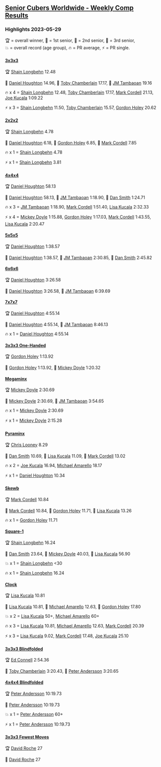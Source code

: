 <style>table {white-space: nowrap;}</style>
<link rel="stylesheet" type="text/css" href="/scw-comp/css/flags.css" />

## [Senior Cubers Worldwide - Weekly Comp Results](/scw-comp/results/)
### Highlights 2023-05-29

<span style="white-space: nowrap;">🏆 = overall winner</span>, <span style="white-space: nowrap;">🥇 = 1st senior</span>, <span style="white-space: nowrap;">🥈 = 2nd senior</span>, <span style="white-space: nowrap;">🥉 = 3rd senior</span>, <span style="white-space: nowrap;">💥 = overall record (age group)</span>, <span style="white-space: nowrap;">🔥 = PR average</span>, <span style="white-space: nowrap;">⚡ = PR single</span>.

#### [3x3x3](333.md)

<span style="white-space: nowrap;">🏆 [Shain Longbehn](../../persons/shain_longbehn/333.md) 12.48</span>

<span style="white-space: nowrap;">🥇 [Daniel Houghton](../../persons/daniel_houghton/333.md) 14.96</span>, <span style="white-space: nowrap;">🥈 [Toby Chamberlain](../../persons/toby_chamberlain/333.md) 17.17</span>, <span style="white-space: nowrap;">🥉 [JM Tambaoan](../../persons/jm_tambaoan/333.md) 19.16</span>

🔥 x 4 = <span style="white-space: nowrap;">[Shain Longbehn](../../persons/shain_longbehn/333.md) 12.48</span>, <span style="white-space: nowrap;">[Toby Chamberlain](../../persons/toby_chamberlain/333.md) 17.17</span>, <span style="white-space: nowrap;">[Mark Cordell](../../persons/mark_cordell/333.md) 21.13</span>, <span style="white-space: nowrap;">[Joe Kucala](../../persons/joe_kucala/333.md) 1:09.22</span>

⚡ x 3 = <span style="white-space: nowrap;">[Shain Longbehn](../../persons/shain_longbehn/333.md) 11.50</span>, <span style="white-space: nowrap;">[Toby Chamberlain](../../persons/toby_chamberlain/333.md) 15.57</span>, <span style="white-space: nowrap;">[Gordon Holey](../../persons/gordon_holey/333.md) 20.62</span>

#### [2x2x2](222.md)

<span style="white-space: nowrap;">🏆 [Shain Longbehn](../../persons/shain_longbehn/222.md) 4.78</span>

<span style="white-space: nowrap;">🥇 [Daniel Houghton](../../persons/daniel_houghton/222.md) 6.18</span>, <span style="white-space: nowrap;">🥈 [Gordon Holey](../../persons/gordon_holey/222.md) 6.85</span>, <span style="white-space: nowrap;">🥉 [Mark Cordell](../../persons/mark_cordell/222.md) 7.85</span>

🔥 x 1 = <span style="white-space: nowrap;">[Shain Longbehn](../../persons/shain_longbehn/222.md) 4.78</span>

⚡ x 1 = <span style="white-space: nowrap;">[Shain Longbehn](../../persons/shain_longbehn/222.md) 3.81</span>

#### [4x4x4](444.md)

<span style="white-space: nowrap;">🏆 [Daniel Houghton](../../persons/daniel_houghton/444.md) 58.13</span>

<span style="white-space: nowrap;">🥇 [Daniel Houghton](../../persons/daniel_houghton/444.md) 58.13</span>, <span style="white-space: nowrap;">🥈 [JM Tambaoan](../../persons/jm_tambaoan/444.md) 1:18.90</span>, <span style="white-space: nowrap;">🥉 [Dan Smith](../../persons/dan_smith/444.md) 1:24.71</span>

🔥 x 3 = <span style="white-space: nowrap;">[JM Tambaoan](../../persons/jm_tambaoan/444.md) 1:18.90</span>, <span style="white-space: nowrap;">[Mark Cordell](../../persons/mark_cordell/444.md) 1:51.40</span>, <span style="white-space: nowrap;">[Lisa Kucala](../../persons/lisa_kucala/444.md) 2:32.33</span>

⚡ x 4 = <span style="white-space: nowrap;">[Mickey Doyle](../../persons/mickey_doyle/444.md) 1:15.88</span>, <span style="white-space: nowrap;">[Gordon Holey](../../persons/gordon_holey/444.md) 1:17.03</span>, <span style="white-space: nowrap;">[Mark Cordell](../../persons/mark_cordell/444.md) 1:43.55</span>, <span style="white-space: nowrap;">[Lisa Kucala](../../persons/lisa_kucala/444.md) 2:20.47</span>

#### [5x5x5](555.md)

<span style="white-space: nowrap;">🏆 [Daniel Houghton](../../persons/daniel_houghton/555.md) 1:38.57</span>

<span style="white-space: nowrap;">🥇 [Daniel Houghton](../../persons/daniel_houghton/555.md) 1:38.57</span>, <span style="white-space: nowrap;">🥈 [JM Tambaoan](../../persons/jm_tambaoan/555.md) 2:30.85</span>, <span style="white-space: nowrap;">🥉 [Dan Smith](../../persons/dan_smith/555.md) 2:45.82</span>

#### [6x6x6](666.md)

<span style="white-space: nowrap;">🏆 [Daniel Houghton](../../persons/daniel_houghton/666.md) 3:26.58</span>

<span style="white-space: nowrap;">🥇 [Daniel Houghton](../../persons/daniel_houghton/666.md) 3:26.58</span>, <span style="white-space: nowrap;">🥈 [JM Tambaoan](../../persons/jm_tambaoan/666.md) 6:39.69</span>

#### [7x7x7](777.md)

<span style="white-space: nowrap;">🏆 [Daniel Houghton](../../persons/daniel_houghton/777.md) 4:55.14</span>

<span style="white-space: nowrap;">🥇 [Daniel Houghton](../../persons/daniel_houghton/777.md) 4:55.14</span>, <span style="white-space: nowrap;">🥈 [JM Tambaoan](../../persons/jm_tambaoan/777.md) 8:46.13</span>

🔥 x 1 = <span style="white-space: nowrap;">[Daniel Houghton](../../persons/daniel_houghton/777.md) 4:55.14</span>

#### [3x3x3 One-Handed](333oh.md)

<span style="white-space: nowrap;">🏆 [Gordon Holey](../../persons/gordon_holey/333oh.md) 1:13.92</span>

<span style="white-space: nowrap;">🥇 [Gordon Holey](../../persons/gordon_holey/333oh.md) 1:13.92</span>, <span style="white-space: nowrap;">🥈 [Mickey Doyle](../../persons/mickey_doyle/333oh.md) 1:20.32</span>

#### [Megaminx](minx.md)

<span style="white-space: nowrap;">🏆 [Mickey Doyle](../../persons/mickey_doyle/minx.md) 2:30.69</span>

<span style="white-space: nowrap;">🥇 [Mickey Doyle](../../persons/mickey_doyle/minx.md) 2:30.69</span>, <span style="white-space: nowrap;">🥈 [JM Tambaoan](../../persons/jm_tambaoan/minx.md) 3:54.65</span>

🔥 x 1 = <span style="white-space: nowrap;">[Mickey Doyle](../../persons/mickey_doyle/minx.md) 2:30.69</span>

⚡ x 1 = <span style="white-space: nowrap;">[Mickey Doyle](../../persons/mickey_doyle/minx.md) 2:15.28</span>

#### [Pyraminx](pyram.md)

<span style="white-space: nowrap;">🏆 [Chris Looney](../../persons/chris_looney/pyram.md) 8.29</span>

<span style="white-space: nowrap;">🥇 [Dan Smith](../../persons/dan_smith/pyram.md) 10.69</span>, <span style="white-space: nowrap;">🥈 [Lisa Kucala](../../persons/lisa_kucala/pyram.md) 11.09</span>, <span style="white-space: nowrap;">🥉 [Mark Cordell](../../persons/mark_cordell/pyram.md) 13.02</span>

🔥 x 2 = <span style="white-space: nowrap;">[Joe Kucala](../../persons/joe_kucala/pyram.md) 16.94</span>, <span style="white-space: nowrap;">[Michael Amarello](../../persons/michael_amarello/pyram.md) 18.17</span>

⚡ x 1 = <span style="white-space: nowrap;">[Daniel Houghton](../../persons/daniel_houghton/pyram.md) 10.34</span>

#### [Skewb](skewb.md)

<span style="white-space: nowrap;">🏆 [Mark Cordell](../../persons/mark_cordell/skewb.md) 10.84</span>

<span style="white-space: nowrap;">🥇 [Mark Cordell](../../persons/mark_cordell/skewb.md) 10.84</span>, <span style="white-space: nowrap;">🥈 [Gordon Holey](../../persons/gordon_holey/skewb.md) 11.71</span>, <span style="white-space: nowrap;">🥉 [Lisa Kucala](../../persons/lisa_kucala/skewb.md) 13.26</span>

🔥 x 1 = <span style="white-space: nowrap;">[Gordon Holey](../../persons/gordon_holey/skewb.md) 11.71</span>

#### [Square-1](sq1.md)

<span style="white-space: nowrap;">🏆 [Shain Longbehn](../../persons/shain_longbehn/sq1.md) 16.24</span>

<span style="white-space: nowrap;">🥇 [Dan Smith](../../persons/dan_smith/sq1.md) 23.64</span>, <span style="white-space: nowrap;">🥈 [Mickey Doyle](../../persons/mickey_doyle/sq1.md) 40.03</span>, <span style="white-space: nowrap;">🥉 [Lisa Kucala](../../persons/lisa_kucala/sq1.md) 56.90</span>

💥 x 1 = <span style="white-space: nowrap;">[Shain Longbehn](../../persons/shain_longbehn/sq1.md) <30</span>

🔥 x 1 = <span style="white-space: nowrap;">[Shain Longbehn](../../persons/shain_longbehn/sq1.md) 16.24</span>

#### [Clock](clock.md)

<span style="white-space: nowrap;">🏆 [Lisa Kucala](../../persons/lisa_kucala/clock.md) 10.81</span>

<span style="white-space: nowrap;">🥇 [Lisa Kucala](../../persons/lisa_kucala/clock.md) 10.81</span>, <span style="white-space: nowrap;">🥈 [Michael Amarello](../../persons/michael_amarello/clock.md) 12.63</span>, <span style="white-space: nowrap;">🥉 [Gordon Holey](../../persons/gordon_holey/clock.md) 17.80</span>

💥 x 2 = <span style="white-space: nowrap;">[Lisa Kucala](../../persons/lisa_kucala/clock.md) 50+</span>, <span style="white-space: nowrap;">[Michael Amarello](../../persons/michael_amarello/clock.md) 60+</span>

🔥 x 3 = <span style="white-space: nowrap;">[Lisa Kucala](../../persons/lisa_kucala/clock.md) 10.81</span>, <span style="white-space: nowrap;">[Michael Amarello](../../persons/michael_amarello/clock.md) 12.63</span>, <span style="white-space: nowrap;">[Mark Cordell](../../persons/mark_cordell/clock.md) 20.39</span>

⚡ x 3 = <span style="white-space: nowrap;">[Lisa Kucala](../../persons/lisa_kucala/clock.md) 9.02</span>, <span style="white-space: nowrap;">[Mark Cordell](../../persons/mark_cordell/clock.md) 17.48</span>, <span style="white-space: nowrap;">[Joe Kucala](../../persons/joe_kucala/clock.md) 25.10</span>

#### [3x3x3 Blindfolded](333bf.md)

<span style="white-space: nowrap;">🏆 [Ed Connell](../../persons/ed_connell/333bf.md) 2:54.36</span>

<span style="white-space: nowrap;">🥇 [Toby Chamberlain](../../persons/toby_chamberlain/333bf.md) 3:20.43</span>, <span style="white-space: nowrap;">🥈 [Peter Andersson](../../persons/peter_andersson/333bf.md) 3:20.65</span>

#### [4x4x4 Blindfolded](444bf.md)

<span style="white-space: nowrap;">🏆 [Peter Andersson](../../persons/peter_andersson/444bf.md) 10:19.73</span>

<span style="white-space: nowrap;">🥇 [Peter Andersson](../../persons/peter_andersson/444bf.md) 10:19.73</span>

💥 x 1 = <span style="white-space: nowrap;">[Peter Andersson](../../persons/peter_andersson/444bf.md) 60+</span>

⚡ x 1 = <span style="white-space: nowrap;">[Peter Andersson](../../persons/peter_andersson/444bf.md) 10:19.73</span>

#### [3x3x3 Fewest Moves](333fm.md)

<span style="white-space: nowrap;">🏆 [David Roche](../../persons/david_roche/333fm.md) 27</span>

<span style="white-space: nowrap;">🥇 [David Roche](../../persons/david_roche/333fm.md) 27</span>


<!-- Global site tag (gtag.js) - Google Analytics -->
<script async src="https://www.googletagmanager.com/gtag/js?id=UA-86348435-3"></script>
<script>window.dataLayer = window.dataLayer || []; function gtag() {dataLayer.push(arguments);} gtag('js', new Date()); gtag('config', 'UA-86348435-3');</script>
